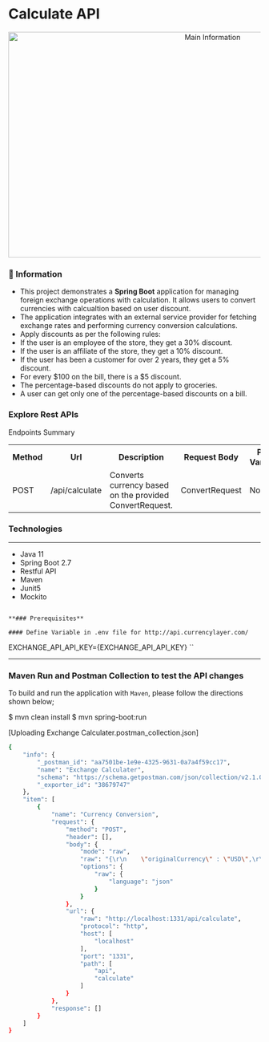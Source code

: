 # Calculate API

<p align="center">
    <img src="screenshots/foreign_exchange_main_image.png" alt="Main Information" width="800" height="450">
</p>

### 📖 Information

<ul style="list-style-type:disc">
  <li>This project demonstrates a <b>Spring Boot</b> application for managing foreign exchange operations with calculation. It allows users to convert currencies with calcualtion based on user discount.</li>
  <li>The application integrates with an external service provider for fetching exchange rates and performing currency conversion calculations.</li>
  <li>	Apply discounts as per the following rules:</li>
  <li>	If the user is an employee of the store, they get a 30% discount.</li>
  <li>	If the user is an affiliate of the store, they get a 10% discount.</li>
  <li>	If the user has been a customer for over 2 years, they get a 5% discount.</li>
  <li>	For every $100 on the bill, there is a $5 discount.</li>
  <li>	The percentage-based discounts do not apply to groceries.</li>
  <li>	A user can get only one of the percentage-based discounts on a bill.</li>
</ul>


### Explore Rest APIs

Endpoints Summary

<table style="width:100%">
  <tr>
      <th>Method</th>
      <th>Url</th>
      <th>Description</th>
      <th>Request Body</th>
      <th>Path Variable</th>
      <th>Response</th>
  </tr>

  <tr>
      <td>POST</td>
      <td>/api/calculate</td>
      <td>Converts currency based on the provided ConvertRequest.</td>
      <td>ConvertRequest</td>
      <td>None</td>
      <td>ConvertResponse</td>
  </tr>
</table>


### Technologies

---
- Java 11
- Spring Boot 2.7
- Restful API
- Maven
- Junit5
- Mockito


```

**### Prerequisites**

#### Define Variable in .env file for http://api.currencylayer.com/

```
EXCHANGE_API_API_KEY={EXCHANGE_API_API_KEY}
``


---
### Maven Run and Postman Collection to test the API changes

To build and run the application with `Maven`, please follow the directions shown below;


$ mvn clean install
$ mvn spring-boot:run


[Uploading Exchange Calculater.postman_collection.json]
```sh
{
	"info": {
		"_postman_id": "aa7501be-1e9e-4325-9631-0a7a4f59cc17",
		"name": "Exchange Calculater",
		"schema": "https://schema.getpostman.com/json/collection/v2.1.0/collection.json",
		"_exporter_id": "38679747"
	},
	"item": [
		{
			"name": "Currency Conversion",
			"request": {
				"method": "POST",
				"header": [],
				"body": {
					"mode": "raw",
					"raw": "{\r\n    \"originalCurrency\" : \"USD\",\r\n    \"targetCurrency\" : \"EUR\",\r\n    \"totalAmount\" : 100\r\n}",
					"options": {
						"raw": {
							"language": "json"
						}
					}
				},
				"url": {
					"raw": "http://localhost:1331/api/calculate",
					"protocol": "http",
					"host": [
						"localhost"
					],
					"port": "1331",
					"path": [
						"api",
						"calculate"
					]
				}
			},
			"response": []
		}
	]
}
